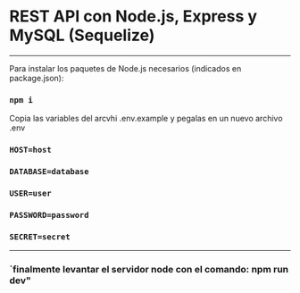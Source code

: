# REST API con Node.js, Express y MySQL (Sequelize)

<hr/>

Para instalar los paquetes de Node.js necesarios (indicados en package.json):

### `npm i`

Copia las variables del arcvhi .env.example y pegalas en un nuevo archivo .env

### `HOST=host`

### `DATABASE=database`

### `USER=user`

### `PASSWORD=password`

### `SECRET=secret`

<hr/>

### `finalmente levantar el servidor node con el comando: npm run dev"
